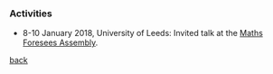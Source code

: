 ### Activities
- 8-10 January 2018, University of Leeds: Invited talk at the [Maths Foresees Assembly](http://www1.maths.leeds.ac.uk/mathsforesees/leeds2018.html). 





[back](./)
